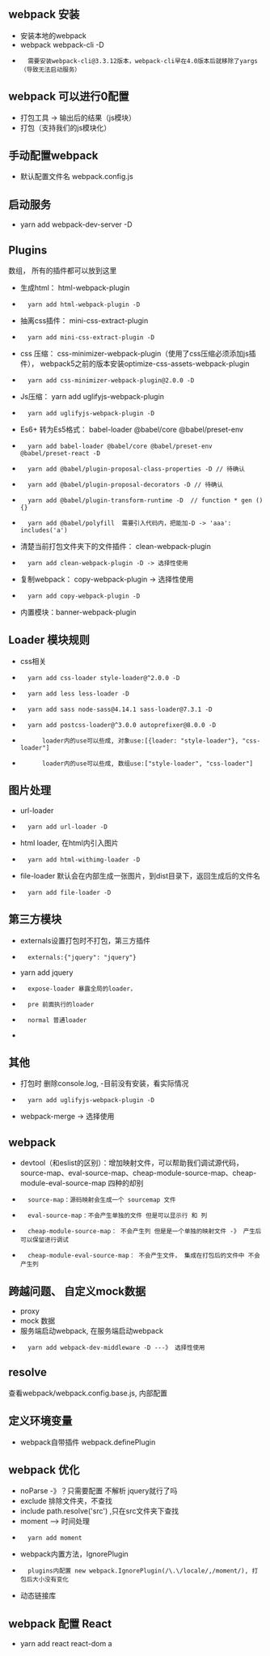 ## webpack 安装
-   安装本地的webpack
-   webpack webpack-cli -D
-       需要安装webpack-cli@3.3.12版本，webpack-cli早在4.0版本后就移除了yargs（导致无法启动服务）

## webpack 可以进行0配置
-   打包工具 -> 输出后的结果（js模块）
-   打包（支持我们的js模块化）

## 手动配置webpack
-   默认配置文件名 webpack.config.js

##  启动服务
-   yarn add webpack-dev-server -D

## Plugins
数组， 所有的插件都可以放到这里
-   生成html： html-webpack-plugin
-       yarn add html-webpack-plugin -D
-   抽离css插件： mini-css-extract-plugin
-       yarn add mini-css-extract-plugin -D
-   css 压缩： css-minimizer-webpack-plugin（使用了css压缩必须添加js插件）， webpack5之前的版本安装optimize-css-assets-webpack-plugin
-       yarn add css-minimizer-webpack-plugin@2.0.0 -D
-   Js压缩： yarn add uglifyjs-webpack-plugin
-       yarn add uglifyjs-webpack-plugin -D
-   Es6+ 转为Es5格式： babel-loader @babel/core @babel/preset-env
-       yarn add babel-loader @babel/core @babel/preset-env @babel/preset-react -D
-       yarn add @babel/plugin-proposal-class-properties -D // 待确认
-       yarn add @babel/plugin-proposal-decorators -D // 待确认
-       yarn add @babel/plugin-transform-runtime -D  // function * gen () {}
-       yarn add @babel/polyfill  需要引入代码内，把能加-D -> 'aaa': includes('a')
-   清楚当前打包文件夹下的文件插件： clean-webpack-plugin
-       yarn add clean-webpack-plugin -D -> 选择性使用
-   复制webpack：  copy-webpack-plugin  -> 选择性使用
-       yarn add copy-webpack-plugin -D
-   内置模块：banner-webpack-plugin 

## Loader 模块规则
-   css相关
-       yarn add css-loader style-loader@^2.0.0 -D
-       yarn add less less-loader -D
-       yarn add sass node-sass@4.14.1 sass-loader@7.3.1 -D
-       yarn add postcss-loader@^3.0.0 autoprefixer@8.0.0 -D
-           loader内的use可以些成, 对象use:[{loader: "style-loader"}, "css-loader"]
-           loader内的use可以些成, 数组use:["style-loader", "css-loader"] 

## 图片处理 
-   url-loader
-       yarn add url-loader -D
-   html loader, 在html内引入图片
-       yarn add html-withimg-loader -D
-   file-loader 默认会在内部生成一张图片，到dist目录下，返回生成后的文件名
-       yarn add file-loader -D

## 第三方模块
-   externals设置打包时不打包，第三方插件
-       externals:{"jquery": "jquery"}
-   yarn add jquery
-       expose-loader 暴露全局的loader， 
-       pre 前面执行的loader
-       normal 普通loader
-       

## 其他
-   打包时 删除console.log,  -目前没有安装，看实际情况
-       yarn add uglifyjs-webpack-plugin -D
-   webpack-merge -> 选择使用

## webpack
-   devtool（和eslist的区别）：增加映射文件，可以帮助我们调试源代码， source-map、eval-source-map、cheap-module-source-map、cheap-module-eval-source-map 四种的却别
-       source-map：源码映射会生成一个 sourcemap 文件   
-       eval-source-map：不会产生单独的文件 但是可以显示行 和 列  
-       cheap-module-source-map： 不会产生列 但是是一个单独的映射文件 -》 产生后可以保留进行调试
-       cheap-module-eval-source-map： 不会产生文件， 集成在打包后的文件中 不会产生列


## 跨越问题、 自定义mock数据
-   proxy
-   mock 数据
-   服务端启动webpack, 在服务端启动webpack
-       yarn add webpack-dev-middleware -D ---》 选择性使用

## resolve
查看webpack/webpack.config.base.js, 内部配置

## 定义环境变量
-    webpack自带插件  webpack.definePlugin

## webpack 优化
-   noParse   -》？只需要配置 不解析 jquery就行了吗
-   exclude 排除文件夹，不查找
-   include path.resolve('src') ,只在src文件夹下查找
-   moment --> 时间处理 
-       yarn add moment
-   webpack内置方法，IgnorePlugin
-       plugins内配置 new webpack.IgnorePlugin(/\.\/locale/,/moment/), 打包后大小没有变化
-   动态链接库


## webpack 配置 React
-   yarn add react react-dom
a